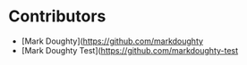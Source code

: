 # Contributors

+ [Mark Doughty](https://github.com/markdoughty
+ [Mark Doughty Test](https://github.com/markdoughty-test
